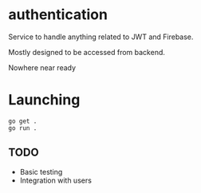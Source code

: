 # authentication

Service to handle anything related to JWT and Firebase.

Mostly designed to be accessed from backend.

Nowhere near ready

# Launching

```
go get .
go run .
```

## TODO

- Basic testing
- Integration with users
